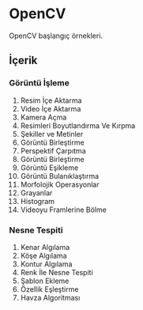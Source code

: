 # OpenCV
OpenCV başlangıç örnekleri.

## İçerik 

### Görüntü İşleme
1. Resim İçe Aktarma
2. Video İçe Aktarma
3. Kamera Açma
4. Resimleri Boyutlandırma Ve Kırpma
5. Şekiller ve Metinler
6. Görüntü Birleştirme
7. Perspektif Çarpıtma
8. Görüntü Birleştirme
9. Görüntü Eşikleme
10. Görüntü Bulanıklaştırma
11. Morfolojik Operasyonlar
12. Grayanlar
13. Histogram
14. Videoyu Framlerine Bölme

### Nesne Tespiti
1. Kenar Algılama
2. Köşe Algılama
3. Kontur Algılama
4. Renk İle Nesne Tespiti
5. Şablon Ekleme
6. Özellik Eşleştirme
7. Havza Algoritması
